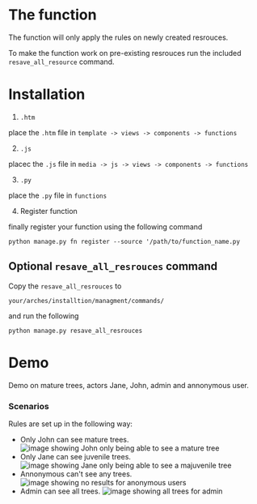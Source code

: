 # The function

The function will only apply the rules on newly created resrouces.

To make the function work on pre-existing resrouces run the included `resave_all_resource` command.

# Installation

1. `.htm` 

place the `.htm` file in `template -> views -> components -> functions`

2. `.js`

placec the `.js` file in `media -> js -> views -> components -> functions`

3. `.py`

place the `.py` file in `functions`

4. Register function

finally register your function using the following command

```
python manage.py fn register --source '/path/to/function_name.py
```

## Optional `resave_all_resrouces` command

Copy the `resave_all_resrouces` to 
```
your/arches/installtion/managment/commands/
```

and run the following 
```
python manage.py resave_all_resrouces
```

# Demo
Demo on mature trees, actors Jane, John, admin and annonymous user.

### Scenarios

Rules are set up in the following way:
- Only John can see mature trees.
![image showing John only being able to see a mature tree](https://github.com/KacperSzyf/arches_functions/blob/main/eamena/ringfencing_function/imags/john.png)
- Only Jane can see juvenile trees.
![image showing Jane only being able to see a majuvenile tree](https://github.com/KacperSzyf/arches_functions/blob/main/eamena/ringfencing_function/imags/jane.png)
- Annonymous can't see any trees.
![image showing no results for anonymous users](https://github.com/KacperSzyf/arches_functions/blob/main/eamena/ringfencing_function/imags/anonymo.png)
- Admin can see all trees.
![image showing all trees for admin](https://github.com/KacperSzyf/arches_functions/blob/main/eamena/ringfencing_function/imags/admin.png)

